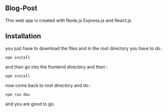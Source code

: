 ## Blog-Post
This web app is created with Node.js Express.js and React.js

## Installation
you just have to download the files and in the root directory you have to do :
```
npm install
```
and then go into the frontend directory and then :
```
npm install
```
now come back to root directory
and do : 

```
npm run dev
```

and you are good to go.
